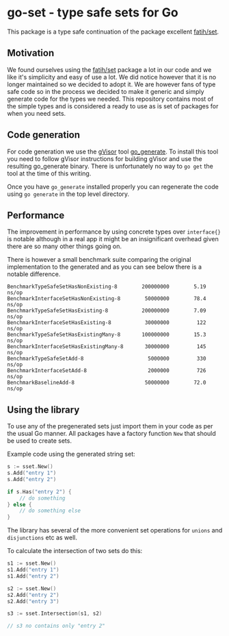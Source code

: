# go-set - type safe sets for Go

This package is a type safe continuation of the package excellent [fatih/set](https://github.com/fatih/set).

## Motivation

We found ourselves using the [fatih/set](https://github.com/fatih/set) package a lot in our code and we like
it's simplicity and easy of use a lot. We did notice however that it is no longer maintained so we decided
to adopt it. We are however fans of type safe code so in the process we decided to make it generic and simply
generate code for the types we needed. This repository contains most of the simple types and is considered a
ready to use as is set of packages for when you need sets.

## Code generation

For code generation we use the [gVisor](https://github.com/google/gvisor) tool [go_generate](https://github.com/google/gvisor/tree/master/tools/go_generics). To install this tool you need to follow gVisor
instructions for building gVisor and use the resulting go_generate binary. There is unfortunately no way to `go get`
the tool at the time of this writing.

Once you have `go_generate` installed properly you can regenerate the code using `go generate` in the top level
directory.

## Performance

The improvement in performance by using concrete types over `interface{}` is notable although in a real app
it might be an insignificant overhead given there are so many other things going on.

There is however a small benchmark suite comparing the original implementation to the generated and as you can see
below there is a notable difference.

```
BenchmarkTypeSafeSetHasNonExisting-8        200000000        5.19 ns/op
BenchmarkInterfaceSetHasNonExisting-8        50000000        78.4 ns/op
BenchmarkTypeSafeSetHasExisting-8           200000000        7.09 ns/op
BenchmarkInterfaceSetHasExisting-8           30000000         122 ns/op
BenchmarkTypeSafeSetHasExistingMany-8       100000000        15.3 ns/op
BenchmarkInterfaceSetHasExistingMany-8       30000000         145 ns/op
BenchmarkTypeSafeSetAdd-8                     5000000         330 ns/op
BenchmarkInterfaceSetAdd-8                    2000000         726 ns/op
BenchmarkBaselineAdd-8                       50000000        72.0 ns/op
```

## Using the library

To use any of the pregenerated sets just import them in your code as per the usual Go manner. All packages have a
factory function `New` that should be used to create sets.

Example code using the generated string set:

```go
s := sset.New()
s.Add("entry 1")
s.Add("entry 2")

if s.Has("entry 2") {
    // do something
} else {
    // do something else
}
```

The library has several of the more convenient set operations for `unions` and `disjunctions` etc as well.

To calculate the intersection of two sets do this:

```go
s1 := sset.New()
s1.Add("entry 1")
s1.Add("entry 2")

s2 := sset.New()
s2.Add("entry 2")
s2.Add("entry 3")

s3 := sset.Intersection(s1, s2)

// s3 no contains only "entry 2"
```